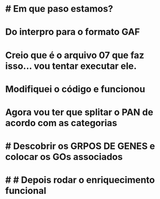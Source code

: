 # # Em que paso estamos?

# Do interpro para o formato GAF

# Creio que é o arquivo 07 que faz isso... vou tentar executar ele.
# Modifiquei o código e funcionou
# Agora vou ter que splitar o PAN de acordo com as categorias
# # Descobrir os GRPOS DE GENES e colocar os GOs associados
# # # Depois rodar o enriquecimento funcional